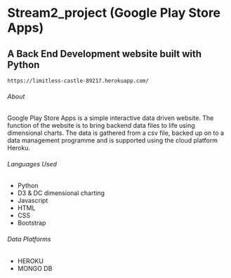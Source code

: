 # Stream2_project (Google Play Store Apps)

## A Back End Development website built with Python

```
https://limitless-castle-89217.herokuapp.com/
```

###### About

Google Play Store Apps is a simple interactive data driven website. The function of the website is to bring backend data files to life using dimensional charts. The data is gathered from a csv file, backed up on to a data management programme and is supported using the cloud platform Heroku.

###### Languages Used

* Python
* D3 & DC dimensional charting
* Javascript
* HTML
* CSS
* Bootstrap

###### Data Platforms

* HEROKU
* MONGO DB

